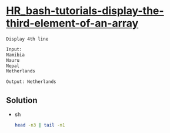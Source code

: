 # [HR_bash-tutorials-display-the-third-element-of-an-array](https://www.hackerrank.com/challenges/bash-tutorials-display-the-third-element-of-an-array)

```en
Display 4th line
```

```txt
Input:
Namibia
Nauru
Nepal
Netherlands

Output: Netherlands
```

## Solution

* sh

  ```sh
  head -n3 | tail -n1
  ```
